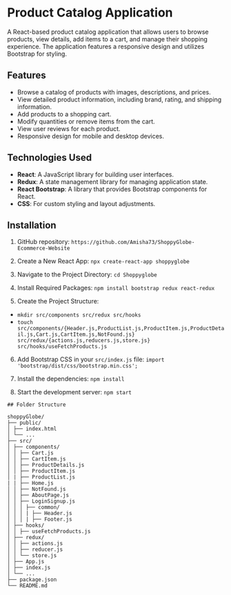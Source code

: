 # Product Catalog Application

A React-based product catalog application that allows users to browse products, view details, add items to a cart, and manage their shopping experience. The application features a responsive design and utilizes Bootstrap for styling.

## Features

- Browse a catalog of products with images, descriptions, and prices.
- View detailed product information, including brand, rating, and shipping information.
- Add products to a shopping cart.
- Modify quantities or remove items from the cart.
- View user reviews for each product.
- Responsive design for mobile and desktop devices.

## Technologies Used

- **React**: A JavaScript library for building user interfaces.
- **Redux**: A state management library for managing application state.
- **React Bootstrap**: A library that provides Bootstrap components for React.
- **CSS**: For custom styling and layout adjustments.

## Installation

1.  GitHub repository:
    `https://github.com/Amisha73/ShoppyGlobe-Ecommerce-Website`

2.  Create a New React App:
    `npx create-react-app shoppyglobe`

3.  Navigate to the Project Directory:
    `cd Shoppyglobe`

4.  Install Required Packages:
    `npm install bootstrap redux react-redux`

5.  Create the Project Structure:
   * `mkdir src/components src/redux src/hooks`
   * `touch src/components/{Header.js,ProductList.js,ProductItem.js,ProductDetail.js,Cart.js,CartItem.js,NotFound.js} src/redux/{actions.js,reducers.js,store.js} src/hooks/useFetchProducts.js`

6. Add Bootstrap CSS  in your `src/index.js` file:
   `import 'bootstrap/dist/css/bootstrap.min.css';`

7.  Install the dependencies:
    `npm install`

8.  Start the development server:
    `npm start`

    

```
## Folder Structure

shoppyGlobe/
├── public/
│ ├── index.html
│ └── ...
├── src/
│ ├── components/
│ │ ├── Cart.js
│ │ ├── CartItem.js
│ │ ├── ProductDetails.js
│ │ ├── ProductItem.js
│ | ├── ProductList.js
| | ├── Home.js
│ │ ├── NotFound.js
│ │ ├── AboutPage.js
│ │ ├── LoginSignup.js
│ │ │ ├── common/
│ │ │ | ├── Header.js
│ │ │ | ├── Footer.js
│ ├── hooks/
│ │ ├── useFetchProducts.js
│ ├── redux/
│ │ ├── actions.js
│ │ ├── reducer.js
│ │ └── store.js
│ ├── App.js
│ ├── index.js
│ └── ...
├── package.json
└── README.md

````

